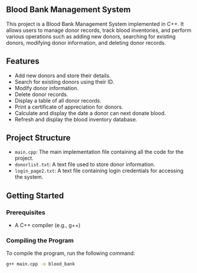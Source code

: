 
## Blood Bank Management System

This project is a Blood Bank Management System implemented in C++. It allows users to manage donor records, track blood inventories, and perform various operations such as adding new donors, searching for existing donors, modifying donor information, and deleting donor records.

## Features

- Add new donors and store their details.
- Search for existing donors using their ID.
- Modify donor information.
- Delete donor records.
- Display a table of all donor records.
- Print a certificate of appreciation for donors.
- Calculate and display the date a donor can next donate blood.
- Refresh and display the blood inventory database.

## Project Structure

- `main.cpp`: The main implementation file containing all the code for the project.
- `donorlist.txt`: A text file used to store donor information.
- `login_page2.txt`: A text file containing login credentials for accessing the system.

## Getting Started

### Prerequisites

- A C++ compiler (e.g., g++)

### Compiling the Program

To compile the program, run the following command:

```bash
g++ main.cpp -o blood_bank
